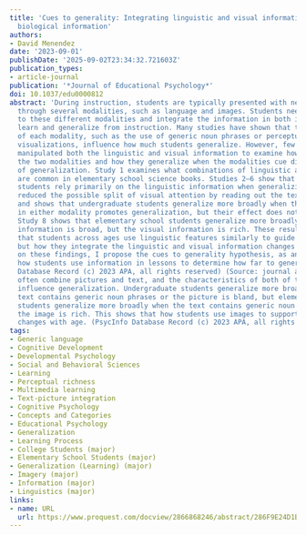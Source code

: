 ```yaml
---
title: 'Cues to generality: Integrating linguistic and visual information when generalizing
  biological information'
authors:
- David Menendez
date: '2023-09-01'
publishDate: '2025-09-02T23:34:32.721603Z'
publication_types:
- article-journal
publication: '*Journal of Educational Psychology*'
doi: 10.1037/edu0000812
abstract: 'During instruction, students are typically presented with new information
  through several modalities, such as language and images. Students need to attend
  to these different modalities and integrate the information in both in order to
  learn and generalize from instruction. Many studies have shown that the features
  of each modality, such as the use of generic noun phrases or perceptually bland
  visualizations, influence how much students generalize. However, few studies have
  manipulated both the linguistic and visual information to examine how students integrate
  the two modalities and how they generalize when the modalities cue different levels
  of generalization. Study 1 examines what combinations of linguistic and visual information
  are common in elementary school science books. Studies 2–6 show that undergraduate
  students rely primarily on the linguistic information when generalizing. Study 7
  reduced the possible split of visual attention by reading out the text for participants
  and shows that undergraduate students generalize more broadly when the information
  in either modality promotes generalization, but their effect does not compound.
  Study 8 shows that elementary school students generalize more broadly when the linguistic
  information is broad, but the visual information is rich. These results suggest
  that students across ages use linguistic features similarly to guide their generalizations,
  but how they integrate the linguistic and visual information changes with age. Based
  on these findings, I propose the cues to generality hypothesis, as an account of
  how students use information in lessons to determine how far to generalize. (PsycInfo
  Database Record (c) 2023 APA, all rights reserved) (Source: journal abstract) Lessons
  often combine pictures and text, and the characteristics of both of these elements
  influence generalization. Undergraduate students generalize more broadly when the
  text contains generic noun phrases or the picture is bland, but elementary school
  students generalize more broadly when the text contains generic noun phrases, and
  the image is rich. This shows that how students use images to support their generalizations
  changes with age. (PsycInfo Database Record (c) 2023 APA, all rights reserved)'
tags:
- Generic language
- Cognitive Development
- Developmental Psychology
- Social and Behavioral Sciences
- Learning
- Perceptual richness
- Multimedia learning
- Text-picture integration
- Cognitive Psychology
- Concepts and Categories
- Educational Psychology
- Generalization
- Learning Process
- College Students (major)
- Elementary School Students (major)
- Generalization (Learning) (major)
- Imagery (major)
- Information (major)
- Linguistics (major)
links:
- name: URL
  url: https://www.proquest.com/docview/2866868246/abstract/286F9E24D1B6402EPQ/1
---
```

